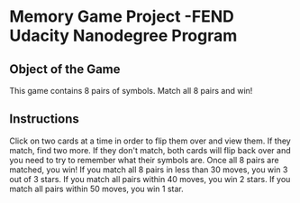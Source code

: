 # Memory Game Project -FEND Udacity Nanodegree Program

## Object of the Game

This game contains 8 pairs of symbols. Match all 8 pairs and win!

## Instructions

Click on two cards at a time in order to flip them over and view them. If they match, find two more. If they don't match, both cards will flip back over and you need to try to remember what their symbols are. Once all 8 pairs are matched, you win! If you match all 8 pairs in less than 30 moves, you win 3 out of 3 stars. If you match all pairs within 40 moves, you win 2 stars. If you match all pairs within 50 moves, you win 1 star.
